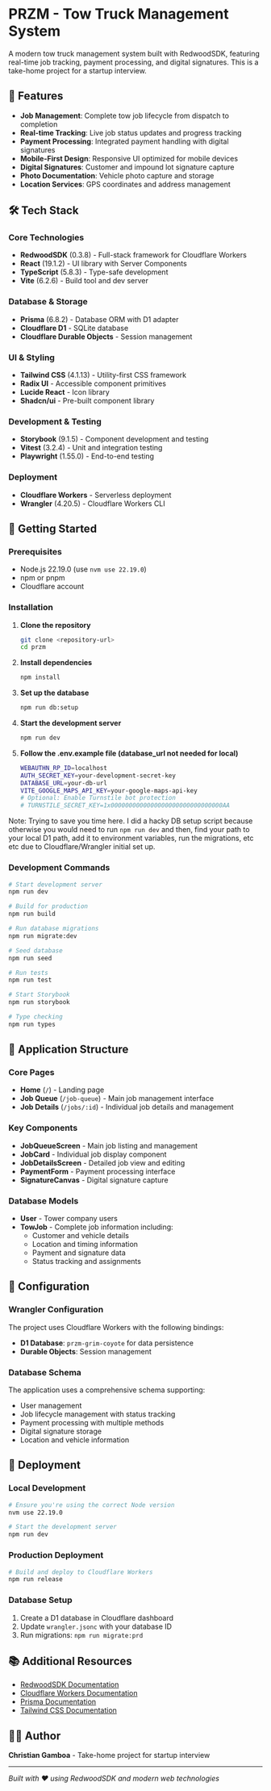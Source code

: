 # PRZM - Tow Truck Management System

A modern tow truck management system built with RedwoodSDK, featuring real-time job tracking, payment processing, and digital signatures. This is a take-home project for a startup interview.

## 🚛 Features

- **Job Management**: Complete tow job lifecycle from dispatch to completion
- **Real-time Tracking**: Live job status updates and progress tracking
- **Payment Processing**: Integrated payment handling with digital signatures
- **Mobile-First Design**: Responsive UI optimized for mobile devices
- **Digital Signatures**: Customer and impound lot signature capture
- **Photo Documentation**: Vehicle photo capture and storage
- **Location Services**: GPS coordinates and address management

## 🛠️ Tech Stack

### Core Technologies
- **RedwoodSDK** (0.3.8) - Full-stack framework for Cloudflare Workers
- **React** (19.1.2) - UI library with Server Components
- **TypeScript** (5.8.3) - Type-safe development
- **Vite** (6.2.6) - Build tool and dev server

### Database & Storage
- **Prisma** (6.8.2) - Database ORM with D1 adapter
- **Cloudflare D1** - SQLite database
- **Cloudflare Durable Objects** - Session management

### UI & Styling
- **Tailwind CSS** (4.1.13) - Utility-first CSS framework
- **Radix UI** - Accessible component primitives
- **Lucide React** - Icon library
- **Shadcn/ui** - Pre-built component library


### Development & Testing
- **Storybook** (9.1.5) - Component development and testing
- **Vitest** (3.2.4) - Unit and integration testing
- **Playwright** (1.55.0) - End-to-end testing

### Deployment
- **Cloudflare Workers** - Serverless deployment
- **Wrangler** (4.20.5) - Cloudflare Workers CLI

## 🚀 Getting Started

### Prerequisites

- Node.js 22.19.0 (use `nvm use 22.19.0`)
- npm or pnpm
- Cloudflare account

### Installation

1. **Clone the repository**
   ```bash
   git clone <repository-url>
   cd przm
   ```

2. **Install dependencies**
   ```bash
   npm install
   ```

3. **Set up the database**
   ```bash
   npm run db:setup
   ```

4. **Start the development server**
   ```bash
   npm run dev
   ```

5. **Follow the .env.example file (database_url not needed for local)**
   ```bash
   WEBAUTHN_RP_ID=localhost
   AUTH_SECRET_KEY=your-development-secret-key
   DATABASE_URL=your-db-url
   VITE_GOOGLE_MAPS_API_KEY=your-google-maps-api-key
   # Optional: Enable Turnstile bot protection
   # TURNSTILE_SECRET_KEY=1x0000000000000000000000000000000AA
   ```


Note: Trying to save you time here. I did a hacky DB setup script because otherwise you would need to run `npm run dev` and then, find your path to your local D1 path, add it to environment variables, run the migrations, etc etc due to Cloudflare/Wrangler initial set up.

### Development Commands

```bash
# Start development server
npm run dev

# Build for production
npm run build

# Run database migrations
npm run migrate:dev

# Seed database
npm run seed

# Run tests
npm run test

# Start Storybook
npm run storybook

# Type checking
npm run types
```

## 📱 Application Structure

### Core Pages
- **Home** (`/`) - Landing page
- **Job Queue** (`/job-queue`) - Main job management interface
- **Job Details** (`/jobs/:id`) - Individual job details and management

### Key Components
- **JobQueueScreen** - Main job listing and management
- **JobCard** - Individual job display component
- **JobDetailsScreen** - Detailed job view and editing
- **PaymentForm** - Payment processing interface
- **SignatureCanvas** - Digital signature capture

### Database Models
- **User** - Tower company users
- **TowJob** - Complete job information including:
  - Customer and vehicle details
  - Location and timing information
  - Payment and signature data
  - Status tracking and assignments

## 🔧 Configuration

### Wrangler Configuration
The project uses Cloudflare Workers with the following bindings:
- **D1 Database**: `przm-grim-coyote` for data persistence
- **Durable Objects**: Session management

### Database Schema
The application uses a comprehensive schema supporting:
- User management
- Job lifecycle management with status tracking
- Payment processing with multiple methods
- Digital signature storage
- Location and vehicle information

## 🚀 Deployment

### Local Development
```bash
# Ensure you're using the correct Node version
nvm use 22.19.0

# Start the development server
npm run dev
```

### Production Deployment
```bash
# Build and deploy to Cloudflare Workers
npm run release
```

### Database Setup
1. Create a D1 database in Cloudflare dashboard
2. Update `wrangler.jsonc` with your database ID
3. Run migrations: `npm run migrate:prd`

## 📚 Additional Resources

- [RedwoodSDK Documentation](https://docs.rwsdk.com/)
- [Cloudflare Workers Documentation](https://developers.cloudflare.com/workers/)
- [Prisma Documentation](https://www.prisma.io/docs/)
- [Tailwind CSS Documentation](https://tailwindcss.com/docs)

## 👨‍💻 Author

**Christian Gamboa** - Take-home project for startup interview

---

*Built with ❤️ using RedwoodSDK and modern web technologies*